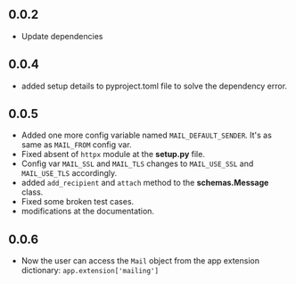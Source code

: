 ## 0.0.2 
- Update dependencies

## 0.0.4
- added setup details to pyproject.toml file to solve the dependency error.

## 0.0.5
- Added one more config variable named `MAIL_DEFAULT_SENDER`. It's as same as `MAIL_FROM` config var.
- Fixed absent of `httpx` module at the __setup.py__ file.
- Config var `MAIL_SSL` and `MAIL_TLS` changes to `MAIL_USE_SSL` and `MAIL_USE_TLS` accordingly.
- added `add_recipient` and `attach` method to the __schemas.Message__ class.
- Fixed some broken test cases.
- modifications at the documentation.

## 0.0.6
- Now the user can access the `Mail` object from the app extension dictionary: `app.extension['mailing']`
